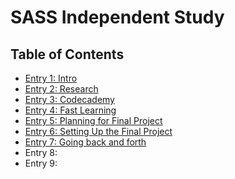 # SASS Independent Study 

## Table of Contents 

+ [Entry 1: Intro](entries/entry01-plan.md)
+ [Entry 2: Research](entries/entry02.md)
+ [Entry 3: Codecademy](entries/entry03.md)
+ [Entry 4: Fast Learning](entries/entry04.md)
+ [Entry 5: Planning for Final Project](entries/entry05.md)
+ [Entry 6: Setting Up the Final Project](entries/entry06.md)
+ [Entry 7: Going back and forth](entries/entry07.md)
+ Entry 8:
+ Entry 9:
